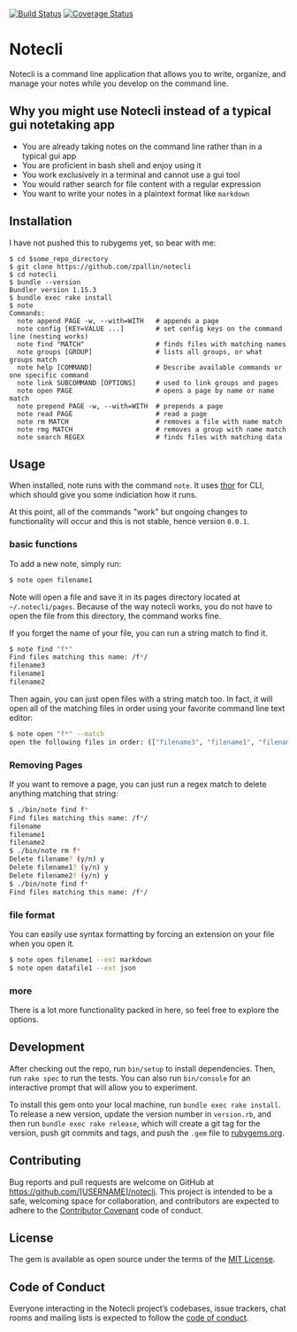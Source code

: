 [![Build Status](https://travis-ci.org/zpallin/notecli.svg?branch=master)](https://travis-ci.org/zpallin/notecli) [![Coverage Status](https://coveralls.io/repos/github/zpallin/notecli/badge.svg?branch=master)](https://coveralls.io/github/zpallin/notecli?branch=master) 

# Notecli

Notecli is a command line application that allows you to write, organize, and manage your notes while you develop on the command line.

## Why you might use Notecli instead of a typical gui notetaking app

- You are already taking notes on the command line rather than in a typical gui app
- You are proficient in bash shell and enjoy using it
- You work exclusively in a terminal and cannot use a gui tool
- You would rather search for file content with a regular expression
- You want to write your notes in a plaintext format like `markdown`

## Installation

I have not pushed this to rubygems yet, so bear with me:

```
$ cd $some_repo_directory
$ git clone https://github.com/zpallin/notecli
$ cd notecli
$ bundle --version
Bundler version 1.15.3
$ bundle exec rake install
$ note
Commands:
  note append PAGE -w, --with=WITH   # appends a page
  note config [KEY=VALUE ...]        # set config keys on the command line (nesting works)
  note find "MATCH"                  # finds files with matching names
  note groups [GROUP]                # lists all groups, or what groups match
  note help [COMMAND]                # Describe available commands or one specific command
  note link SUBCOMMAND [OPTIONS]     # used to link groups and pages
  note open PAGE                     # opens a page by name or name match
  note prepend PAGE -w, --with=WITH  # prepends a page
  note read PAGE                     # read a page
  note rm MATCH                      # removes a file with name match
  note rmg MATCH                     # removes a group with name match
  note search REGEX                  # finds files with matching data
```

## Usage

When installed, note runs with the command `note`. It uses [thor](http://whatisthor.com/) for CLI, which should give you some indiciation how it runs.

At this point, all of the commands "work" but ongoing changes to functionality will occur and this is not stable, hence version `0.0.1`.

### basic functions

To add a new note, simply run:

```bash
$ note open filename1
```

Note will open a file and save it in its pages directory located at `~/.notecli/pages`. Because of the way notecli works, you do not have to open the file from this directory, the command works fine.

If you forget the name of your file, you can run a string match to find it.

```bash
$ note find "f*"
Find files matching this name: /f*/
filename3
filename1
filename2
```

Then again, you can just open files with a string match too. In fact, it will open all of the matching files in order using your favorite command line text editor:

```bash
$ note open "f*" --match
open the following files in order: (["filename3", "filename1", "filename2"])
```

### Removing Pages

If you want to remove a page, you can just run a regex match to delete anything matching that string:

```bash
$ ./bin/note find f*
Find files matching this name: /f*/
filename
filename1
filename2
$ ./bin/note rm f*
Delete filename? (y/n) y
Delete filename1? (y/n) y
Delete filename2? (y/n) y
$ ./bin/note find f*
Find files matching this name: /f*/
```

### file format
You can easily use syntax formatting by forcing an extension on your file when you open it. 

```bash
$ note open filename1 --ext markdown
$ note open datafile1 --ext json
```

### more

There is a lot more functionality packed in here, so feel free to explore the options.


## Development

After checking out the repo, run `bin/setup` to install dependencies. Then, run `rake spec` to run the tests. You can also run `bin/console` for an interactive prompt that will allow you to experiment.

To install this gem onto your local machine, run `bundle exec rake install`. To release a new version, update the version number in `version.rb`, and then run `bundle exec rake release`, which will create a git tag for the version, push git commits and tags, and push the `.gem` file to [rubygems.org](https://rubygems.org).

## Contributing

Bug reports and pull requests are welcome on GitHub at https://github.com/[USERNAME]/notecli. This project is intended to be a safe, welcoming space for collaboration, and contributors are expected to adhere to the [Contributor Covenant](http://contributor-covenant.org) code of conduct.

## License

The gem is available as open source under the terms of the [MIT License](http://opensource.org/licenses/MIT).

## Code of Conduct

Everyone interacting in the Notecli project’s codebases, issue trackers, chat rooms and mailing lists is expected to follow the [code of conduct](https://github.com/[USERNAME]/notecli/blob/master/CODE_OF_CONDUCT.md).

